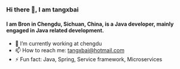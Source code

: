 ### Hi there 👋, I am tangxbai

#### I am Bron in Chengdu, Sichuan, China, is a Java developer, mainly engaged in Java related development.

- 🔭 I’m currently working at chengdu
- 📫 How to reach me: tangxbai@hotmail.com
- ⚡ Fun fact: Java, Spring, Service framework, Microservices

